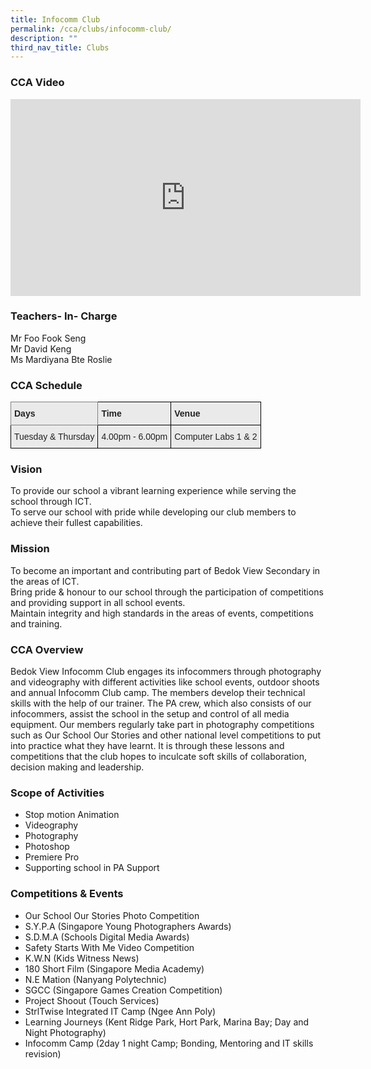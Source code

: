 ```yaml
---
title: Infocomm Club
permalink: /cca/clubs/infocomm-club/
description: ""
third_nav_title: Clubs
---
```

### CCA Video

<div class="bp-youtube">

<iframe width="560" height="315" src="https://www.youtube.com/embed/lAYCDoIidOc" title="YouTube video player" frameborder="0" allow="accelerometer; autoplay; clipboard-write; encrypted-media; gyroscope; picture-in-picture" allowfullscreen></iframe>

</div>

### Teachers- In- Charge

Mr Foo Fook Seng <br>
Mr David Keng <br>
Ms Mardiyana Bte Roslie


### CCA Schedule

<style type="text/css">
.tg  {border-collapse:collapse;border-spacing:0;}
.tg td{border-color:black;border-style:solid;border-width:1px;font-family:Arial, sans-serif;font-size:14px;
  overflow:hidden;padding:10px 5px;word-break:normal;}
.tg th{border-color:black;border-style:solid;border-width:1px;font-family:Arial, sans-serif;font-size:14px;
  font-weight:normal;overflow:hidden;padding:10px 5px;word-break:normal;}
.tg .tg-y7qa{background-color:#EAEAEA;color:#222;text-align:left;vertical-align:top}
.tg .tg-z5wu{background-color:#EAEAEA;border-color:inherit;color:#222;font-weight:bold;text-align:left;vertical-align:top}
.tg .tg-rj1p{background-color:#EAEAEA;color:#222;font-weight:bold;text-align:left;vertical-align:top}
</style>
<table class="tg">
<thead>
  <tr>
    <th class="tg-z5wu">Days</th>
    <th class="tg-rj1p">Time</th>
    <th class="tg-rj1p">Venue</th>
  </tr>
</thead>
<tbody>
  <tr>
    <td class="tg-y7qa">Tuesday &amp; Thursday</td>
    <td class="tg-y7qa">4.00pm - 6.00pm</td>
    <td class="tg-y7qa">Computer Labs 1 &amp; 2</td>
  </tr>
</tbody>
</table>

### Vision

To provide our school a vibrant learning experience while serving the school through ICT. <br>
To serve our school with pride while developing our club members to achieve their fullest capabilities.

### Mission

To become an important and contributing part of Bedok View Secondary in the areas of ICT. <br>
Bring pride & honour to our school through the participation of competitions and providing support in all school events. <br>
Maintain integrity and high standards in the areas of events, competitions and training.


### CCA Overview

Bedok View Infocomm Club engages its infocommers through photography and videography with different activities like school events, outdoor shoots and annual Infocomm Club camp. The members develop their technical skills with the help of our trainer. The PA crew, which also consists of our infocommers, assist the school in the setup and control of all media equipment. Our members regularly take part in photography competitions such as Our School Our Stories and other national level competitions to put into practice what they have learnt. It is through these lessons and competitions that the club hopes to inculcate soft skills of collaboration, decision making and leadership.


### Scope of Activities

* Stop motion Animation 
* Videography
* Photography
* Photoshop
* Premiere Pro
* Supporting school in PA Support


### Competitions & Events

* Our School Our Stories Photo Competition
* S.Y.P.A (Singapore Young Photographers Awards) 
* S.D.M.A (Schools Digital Media Awards) 
* Safety Starts With Me Video Competition
* K.W.N (Kids Witness News) 
* 180 Short Film (Singapore Media Academy) 
* N.E Mation (Nanyang Polytechnic) 
* SGCC (Singapore Games Creation Competition) 
* Project Shoout (Touch Services) 
* StrlTwise Integrated IT Camp (Ngee Ann Poly)  
* Learning Journeys (Kent Ridge Park, Hort Park, Marina Bay; Day and Night Photography) 
* Infocomm Camp (2day 1 night Camp; Bonding, Mentoring and IT skills revision)
